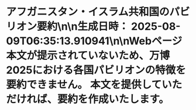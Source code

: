 # アフガニスタン・イスラム共和国のパビリオン要約\n\n**生成日時：** 2025-08-09T06:35:13.910941\n\nWebページ本文が提示されていないため、万博2025における各国パビリオンの特徴を要約できません。  本文を提供していただければ、要約を作成いたします。